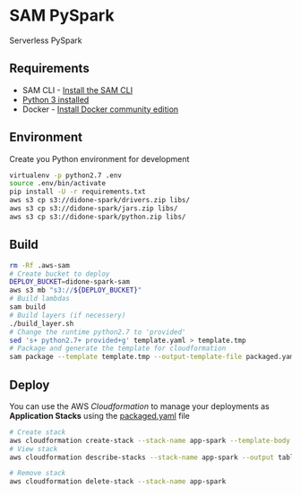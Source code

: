 # SAM PySpark

Serverless PySpark

## Requirements

* SAM CLI - [Install the SAM CLI](https://docs.aws.amazon.com/serverless-application-model/latest/developerguide/serverless-sam-cli-install.html)
* [Python 3 installed](https://www.python.org/downloads/)
* Docker - [Install Docker community edition](https://hub.docker.com/search/?type=edition&offering=community)

## Environment

Create you Python environment for development

```bash
virtualenv -p python2.7 .env
source .env/bin/activate
pip install -U -r requirements.txt
aws s3 cp s3://didone-spark/drivers.zip libs/
aws s3 cp s3://didone-spark/jars.zip libs/
aws s3 cp s3://didone-spark/python.zip libs/
```

## Build

```sh
rm -Rf .aws-sam
# Create bucket to deploy
DEPLOY_BUCKET=didone-spark-sam
aws s3 mb "s3://${DEPLOY_BUCKET}"
# Build lambdas
sam build
# Build layers (if necessery)
./build_layer.sh
# Change the runtime python2.7 to 'provided'
sed 's+ python2.7+ provided+g' template.yaml > template.tmp
# Package and generate the template for cloudformation
sam package --template template.tmp --output-template-file packaged.yaml --s3-bucket $DEPLOY_BUCKET
```

## Deploy

You can use the AWS *Cloudformation* to manage your deployments as **Application Stacks** using the [packaged.yaml](packaged.yaml) file

```sh
# Create stack
aws cloudformation create-stack --stack-name app-spark --template-body file://packaged.yaml --capabilities "CAPABILITY_IAM" "CAPABILITY_NAMED_IAM" "CAPABILITY_AUTO_EXPAND"
# View stack
aws cloudformation describe-stacks --stack-name app-spark --output table
```


```sh
# Remove stack
aws cloudformation delete-stack --stack-name app-spark
```